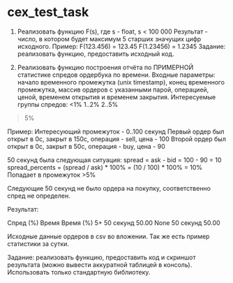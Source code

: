 # cex_test_task

1. Реализовать функцию F(s), где s - floаt, s < 100 000
Результат - число, в котором будет максимум 5 старших значущих цифр исходного.
Пример: 
F(123.456) = 123.45
F(1.23456) = 1.2345
Задание: реализовать функцию, предоставить исходный код.


2. Реализовать функцию построения отчёта по ПРИМЕРНОЙ статистике спредов ордербука по времени. Входные параметры: начало временного промежутка (unix timestаmp), конец временного промежутка, массив ордеров с указанными парой, операцией, ценой, временем открытия и временем закрытия.
Интересуемые группы спредов:
<1%
1..2%
2..5%
>5%

Пример:
Интересующий промежуток - 0..100 секунд
Первый ордер был открыт в 0с, закрыт в 150с, операция - sell, цена - 100
Второй ордер был открыт в 0с, закрыт в 50с, операция - buy, цена - 90

50 секунд была следующая ситуация:
spread = ask - bid = 100 - 90 = 10
spread_percents = (spread / ask) * 100% = (10 / 100) * 100% = 10%
Попадает в промежуток >5%

Следующие 50 секунд не было ордера на покупку, соответственно спред не определен.

Результат:

Спред (%)        Время        Время (%)
5+                50 секунд        50.00
None              50 секунд        50.00

Исходные данные ордеров в csv во вложении. Так же есть пример статистики за сутки.

Задание: реализовать функцию, предоставить код и скриншот результата (можно вывести аккуратной таблицей в консоль).
Использовать только стандартную библиотеку.
